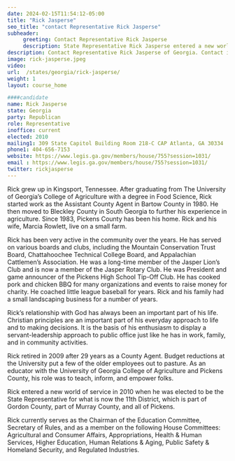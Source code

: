 ```yaml
---
date: 2024-02-15T11:54:12-05:00
title: "Rick Jasperse"
seo_title: "contact Representative Rick Jasperse"
subheader:
     greeting: Contact Representative Rick Jasperse
     description: State Representative Rick Jasperse entered a new world of service in 2010 when he was elected to be the State Representative for what is now the 11th District, which is part of Gordon County, part of Murray County, and all of Pickens.
description: Contact Representative Rick Jasperse of Georgia. Contact information for Rick Jasperse includes email address, phone number, and mailing address.
image: rick-jasperse.jpeg
video:
url:  /states/georgia/rick-jasperse/
weight: 1
layout: course_home

####candidate
name: Rick Jasperse
state: Georgia
party: Republican
role: Representative
inoffice: current
elected: 2010
mailing1: 309 State Capitol Building Room 218-C CAP Atlanta, GA 30334
phone1: 404-656-7153
website: https://www.legis.ga.gov/members/house/755?session=1031/
email : https://www.legis.ga.gov/members/house/755?session=1031/
twitter: rickjasperse
---
```


Rick grew up in Kingsport, Tennessee. After graduating from The University of Georgia’s College of Agriculture with a degree in Food Science, Rick started work as the Assistant County Agent in Bartow County in 1980. He then moved to Bleckley County in South Georgia to further his experience in agriculture. Since 1983, Pickens County has been his home. Rick and his wife, Marcia Rowlett, live on a small farm.

Rick has been very active in the community over the years. He has served on various boards and clubs, including the Mountain Conservation Trust Board, Chattahoochee Technical College Board, and Appalachian Cattlemen’s Association. He was a long-time member of the Jasper Lion’s Club and is now a member of the Jasper Rotary Club. He was President and game announcer of the Pickens High School Tip-Off Club. He has cooked pork and chicken BBQ for many organizations and events to raise money for charity. He coached little league baseball for years. Rick and his family had a small landscaping business for a number of years.

Rick’s relationship with God has always been an important part of his life. Christian principles are an important part of his everyday approach to life and to making decisions. It is the basis of his enthusiasm to display a servant-leadership approach to public office just like he has in work, family, and in community activities.

Rick retired in 2009 after 29 years as a County Agent. Budget reductions at the University put a few of the older employees out to pasture. As an educator with the University of Georgia College of Agriculture and Pickens County, his role was to teach, inform, and empower folks.

Rick entered a new world of service in 2010 when he was elected to be the State Representative for what is now the 11th District, which is part of Gordon County, part of Murray County, and all of Pickens.

Rick currently serves as the Chairman of the Education Committee, Secretary of Rules, and as a member on the following House Committees: Agricultural and Consumer Affairs, Appropriations, Health & Human Services, Higher Education, Human Relations & Aging, Public Safety & Homeland Security, and Regulated Industries.
